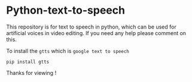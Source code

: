 # Python-text-to-speech
This repository is for text to speech in python, which can be used for artificial voices in video editing.
If you need any help please comment on this.

To install the `gtts` which is `google text to speech`

```
pip install gtts
```

Thanks for viewing !
